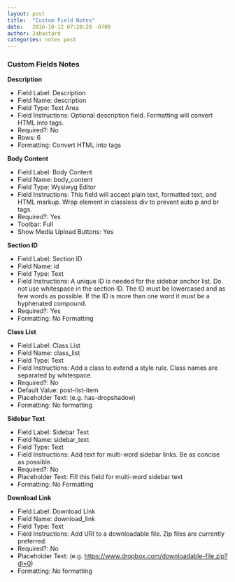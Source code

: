 ```yaml
---
layout: post
title:  "Custom Field Notes"
date:   2016-10-12 07:20:20 -0700
author: Jabastard
categories: notes post
---
```


### Custom Fields Notes

**Description**  
  * Field Label: Description
  * Field Name: description
  * Field Type: Text Area
  * Field Instructions: Optional description field. Formatting will convert HTML into tags.
  * Required?: No
  * Rows: 6
  * Formatting: Convert HTML into tags

**Body Content**   
  * Field Label: Body Content
  * Field Name: body_content
  * Field Type: Wysiwyg Editor
  * Field Instructions: This field will accept plain text, formatted text, and HTML markup. Wrap element in classless div to prevent auto p and br tags. 
  * Required?: Yes
  * Toolbar: Full
  * Show Media Upload Buttons: Yes

**Section ID**  
  * Field Label: Section ID
  * Field Name: id
  * Field Type: Text
  * Field Instructions: A unique ID is needed for the sidebar anchor list. Do not use whitespace in the section ID. The ID must be lowercased and as few words as possible. If the ID is more than one word it must be a hyphenated compound.
  * Required?: Yes
  * Formatting: No Formatting

**Class List**  
  * Field Label: Class List
  * Field Name: class_list
  * Field Type: Text
  * Field Instructions: Add a class to extend a style rule. Class names are separated by whitespace.
  * Required?: No
  * Default Value: post-list-item
  * Placeholder Text: (e.g. has-dropshadow)
  * Formatting: No formatting

**Sidebar Text**  
  * Field Label: Sidebar Text
  * Field Name: sidebar_text
  * Field Type: Text
  * Field Instructions: Add text for multi-word sidebar links. Be as concise as possible.
  * Required?: No
  * Placeholder Text: Fill this field for multi-word sidebar text
  * Formatting: No Formatting

**Download Link**  
  * Field Label: Download Link
  * Field Name: download_link
  * Field Type: Text
  * Field Instructions: Add URI to a downloadable file. Zip files are currently preferred. 
  * Required?: No
  * Placeholder Text: (e.g. https://www.dropbox.com/downloadable-file.zip?dl=0)
  * Formatting: No formatting



